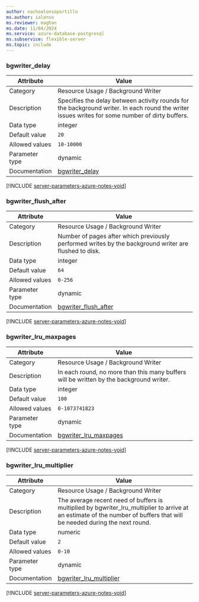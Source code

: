 ```yaml
---
author: nachoalonsoportillo
ms.author: ialonso
ms.reviewer: maghan
ms.date: 11/04/2024
ms.service: azure-database-postgresql
ms.subservice: flexible-server
ms.topic: include
---
```

### bgwriter_delay

| Attribute      | Value                                                      |
|----------------|------------------------------------------------------------|
| Category       | Resource Usage / Background Writer |
| Description    | Specifies the delay between activity rounds for the background writer. In each round the writer issues writes for some number of dirty buffers.                          |
| Data type      | integer   |
| Default value  | `20`          |
| Allowed values | `10-10000`     |
| Parameter type | dynamic        |
| Documentation  | [bgwriter_delay](https://www.postgresql.org/docs/14/runtime-config-resource.html#GUC-BGWRITER-DELAY)                   |


[!INCLUDE [server-parameters-azure-notes-void](./server-parameters-azure-notes-void.md)]



### bgwriter_flush_after

| Attribute      | Value                                                      |
|----------------|------------------------------------------------------------|
| Category       | Resource Usage / Background Writer |
| Description    | Number of pages after which previously performed writes by the background writer are flushed to disk.                                                                    |
| Data type      | integer   |
| Default value  | `64`          |
| Allowed values | `0-256`        |
| Parameter type | dynamic        |
| Documentation  | [bgwriter_flush_after](https://www.postgresql.org/docs/14/runtime-config-resource.html#GUC-BGWRITER-FLUSH-AFTER)       |


[!INCLUDE [server-parameters-azure-notes-void](./server-parameters-azure-notes-void.md)]



### bgwriter_lru_maxpages

| Attribute      | Value                                                      |
|----------------|------------------------------------------------------------|
| Category       | Resource Usage / Background Writer |
| Description    | In each round, no more than this many buffers will be written by the background writer.                                                                                  |
| Data type      | integer   |
| Default value  | `100`         |
| Allowed values | `0-1073741823` |
| Parameter type | dynamic        |
| Documentation  | [bgwriter_lru_maxpages](https://www.postgresql.org/docs/14/runtime-config-resource.html#GUC-BGWRITER-LRU-MAXPAGES)     |


[!INCLUDE [server-parameters-azure-notes-void](./server-parameters-azure-notes-void.md)]



### bgwriter_lru_multiplier

| Attribute      | Value                                                      |
|----------------|------------------------------------------------------------|
| Category       | Resource Usage / Background Writer |
| Description    | The average recent need of buffers is multiplied by bgwriter_lru_multiplier to arrive at an estimate of the number of buffers that will be needed during the next round. |
| Data type      | numeric   |
| Default value  | `2`           |
| Allowed values | `0-10`         |
| Parameter type | dynamic        |
| Documentation  | [bgwriter_lru_multiplier](https://www.postgresql.org/docs/14/runtime-config-resource.html#GUC-BGWRITER-LRU-MULTIPLIER) |


[!INCLUDE [server-parameters-azure-notes-void](./server-parameters-azure-notes-void.md)]



